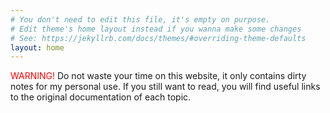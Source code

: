 ```yaml
---
# You don't need to edit this file, it's empty on purpose.
# Edit theme's home layout instead if you wanna make some changes
# See: https://jekyllrb.com/docs/themes/#overriding-theme-defaults
layout: home
---
```

<span style="color:red">WARNING!</span> Do not waste your time on this website,
it only contains dirty notes for my personal use. If you still want to read,
you will find useful links to the original documentation of each topic.
